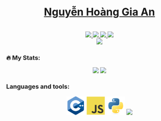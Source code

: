 <div id="header" align="center">
    <p>
        <a href="https://giphy.com/gifs/pudgypenguins-data-code-coding-2IudUHdI075HL02Pkk" />
    </p>
    <h1>
            Nguyễn Hoàng Gia An <br>
    </h1>
    <br>
</div>
<div id="badges" align="center">
    <a id = 'facebook' href="https://www.facebook.com/profile.php?id=100089096063797" >
        <img src=https://img.shields.io/badge/Facebook-blue?logo=Facebook&logoColor=white&style=for-the-badge />  
    </a>
    <a id = 'gmail' href = "https://mail.google.com/mail/?view=cm&fs=1&to=nhgiaan2004@gmail.com">
        <img src=https://img.shields.io/badge/Gmail-D14836?style=for-the-badge&logo=gmail&logoColor=white />
    </a>
    <a id = 'linkedin' href = "https://www.linkedin.com/in/gia-an-nguyễn-hoàng-865163314/">
        <img src=https://img.shields.io/badge/linkedin-%230077B5.svg?style=for-the-badge&logo=linkedin&logoColor=white />
    </a>
    <a id = 'kaggle' href = "https://www.kaggle.com/annguyenhoanggia">
        <img src=https://img.shields.io/badge/Kaggle-035a7d?style=for-the-badge&logo=kaggle&logoColor=white />
    </a>
     
</div>
<div id="viewers" align="center">
    <img src=https://komarev.com/ghpvc/?username=AnK17-UIT&color=%23E4405F&style=for-the-badge />
</div>    
<div id="language">

<div id="stat">

### 🔥 My Stats: 
<p align="center">
    <img height="200" src="https://github-readme-stats.vercel.app/api?username=AnK17-UIT&show_icons=true&theme=codeSTACKr">
    <img height="200" src="https://github-readme-stats.vercel.app/api/top-langs/?username=AnK17-UIT&layout=donut&theme=codeSTACKr">
</p>
    
### Languages and tools:
</div>
<div id="Link" align = "center">
    <img width = "50" src="https://raw.githubusercontent.com/devicons/devicon/1119b9f84c0290e0f0b38982099a2bd027a48bf1/icons/cplusplus/cplusplus-original.svg" />
    <img width = "50" src="https://raw.githubusercontent.com/devicons/devicon/1119b9f84c0290e0f0b38982099a2bd027a48bf1/icons/javascript/javascript-original.svg" />
    <img width = "50" src="https://raw.githubusercontent.com/devicons/devicon/1119b9f84c0290e0f0b38982099a2bd027a48bf1/icons/python/python-original.svg" />
    <img width = "50" src="https://cdn.jsdelivr.net/gh/devicons/devicon@latest/icons/mongodb/mongodb-original.svg" />
<br>
</div>
